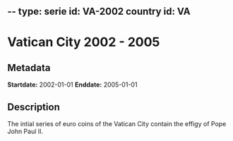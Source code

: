 --
type: serie
id: VA-2002
country id: VA
--

# Vatican City 2002 - 2005

## Metadata

**Startdate:** 2002-01-01
**Enddate:** 2005-01-01

## Description

The intial series of euro coins of the Vatican City contain the effigy of Pope John Paul II.

